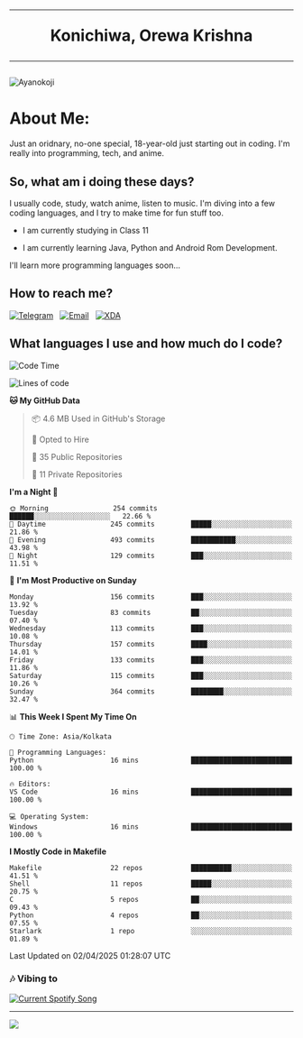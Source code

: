 <h1 align="center"><hr>Konichiwa, Orewa Krishna<hr></h1>

<img src="https://i.imgur.com/IE7ZUea.jpeg" alt="Ayanokoji"/>

<h1>About Me:</h1>

Just an oridnary, no-one special, 18-year-old just starting out in coding. I'm really into programming, tech, and anime.

<h2>So, what am i doing these days?</h2>

I usually code, study, watch anime, listen to music. I'm diving into a few coding languages, and I try to make time for fun stuff too.

- I am currently studying in Class 11

- I am currently learning Java, Python and Android Rom Development.

I'll learn more programming languages soon...

<h2>How to reach me?</h2>


<a href="https://t.me/pure_soul_kk"><img src="https://img.shields.io/badge/K R I S H N A-2CA5E0?style=flat-square&logo=telegram&logoColor=white" alt="Telegram"/></a>&nbsp;&nbsp;&nbsp;<a href="krishnakripa34567@gmail.com"><img src="https://img.shields.io/badge/krishnakripa34567@gmail.com-D14836?style=flat-square&logo=gmail&logoColor=white" alt="Email"/></a>&nbsp;&nbsp;&nbsp;<a href="https://xdaforums.com/m/pure-soul-kk.12553929/"><img src="https://img.shields.io/badge/puresoulkk-F59714?style=flat-square&logo=xda-developers&logoColor=white" alt="XDA"/></a>


<h2>What languages I use and how much do I code?</h2>


<!--START_SECTION:waka-->
![Code Time](http://img.shields.io/badge/Code%20Time-4%20hrs%2056%20mins-blue)

![Lines of code](https://img.shields.io/badge/From%20Hello%20World%20I%27ve%20Written-21.8%20thousand%20lines%20of%20code-blue)

**🐱 My GitHub Data** 

> 📦 4.6 MB Used in GitHub's Storage 
 > 
> 💼 Opted to Hire
 > 
> 📜 35 Public Repositories 
 > 
> 🔑 11 Private Repositories 
 > 
**I'm a Night 🦉** 

```text
🌞 Morning                254 commits         ██████░░░░░░░░░░░░░░░░░░░   22.66 % 
🌆 Daytime                245 commits         █████░░░░░░░░░░░░░░░░░░░░   21.86 % 
🌃 Evening                493 commits         ███████████░░░░░░░░░░░░░░   43.98 % 
🌙 Night                  129 commits         ███░░░░░░░░░░░░░░░░░░░░░░   11.51 % 
```
📅 **I'm Most Productive on Sunday** 

```text
Monday                   156 commits         ███░░░░░░░░░░░░░░░░░░░░░░   13.92 % 
Tuesday                  83 commits          ██░░░░░░░░░░░░░░░░░░░░░░░   07.40 % 
Wednesday                113 commits         ███░░░░░░░░░░░░░░░░░░░░░░   10.08 % 
Thursday                 157 commits         ████░░░░░░░░░░░░░░░░░░░░░   14.01 % 
Friday                   133 commits         ███░░░░░░░░░░░░░░░░░░░░░░   11.86 % 
Saturday                 115 commits         ███░░░░░░░░░░░░░░░░░░░░░░   10.26 % 
Sunday                   364 commits         ████████░░░░░░░░░░░░░░░░░   32.47 % 
```


📊 **This Week I Spent My Time On** 

```text
🕑︎ Time Zone: Asia/Kolkata

💬 Programming Languages: 
Python                   16 mins             █████████████████████████   100.00 % 

🔥 Editors: 
VS Code                  16 mins             █████████████████████████   100.00 % 

💻 Operating System: 
Windows                  16 mins             █████████████████████████   100.00 % 
```

**I Mostly Code in Makefile** 

```text
Makefile                 22 repos            ██████████░░░░░░░░░░░░░░░   41.51 % 
Shell                    11 repos            █████░░░░░░░░░░░░░░░░░░░░   20.75 % 
C                        5 repos             ██░░░░░░░░░░░░░░░░░░░░░░░   09.43 % 
Python                   4 repos             ██░░░░░░░░░░░░░░░░░░░░░░░   07.55 % 
Starlark                 1 repo              ░░░░░░░░░░░░░░░░░░░░░░░░░   01.89 % 
```




 Last Updated on 02/04/2025 01:28:07 UTC
<!--END_SECTION:waka-->


<h3>🎶 Vibing to</h3>

<a href="https://open.spotify.com/user/6y2iwhip99wg1mgyrl7gyphpq">
  <img
    src="https://puresoulkk.pythonanywhere.com?theme=dark&eq_color=rainbow"
    alt="Current Spotify Song"
  />
</a>

<hr>

<img src="https://komarev.com/ghpvc/?username=pure-soul-kk&label=Profile%20Views&color=000000&style=flat">
